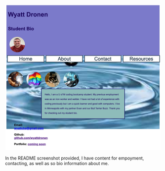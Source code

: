 ![Alt text](./assets/images/student-bio.jpg?raw=true "screenshot")



In the README screenshot provided, I have content for empoyment, contacting, as well as so bio information about me.


```